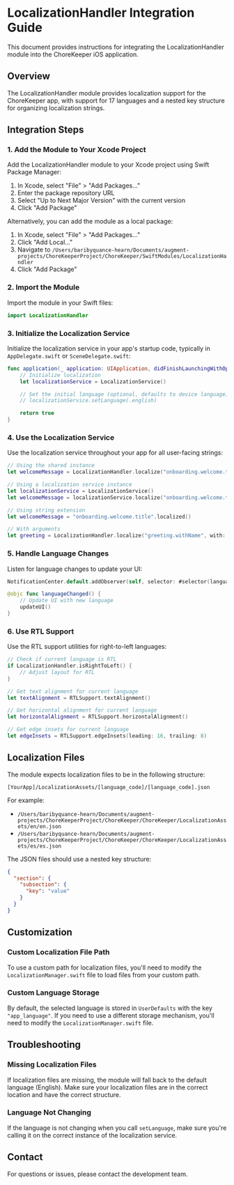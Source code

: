 # LocalizationHandler Integration Guide

This document provides instructions for integrating the LocalizationHandler module into the ChoreKeeper iOS application.

## Overview

The LocalizationHandler module provides localization support for the ChoreKeeper app, with support for 17 languages and a nested key structure for organizing localization strings.

## Integration Steps

### 1. Add the Module to Your Xcode Project

Add the LocalizationHandler module to your Xcode project using Swift Package Manager:

1. In Xcode, select "File" > "Add Packages..."
2. Enter the package repository URL
3. Select "Up to Next Major Version" with the current version
4. Click "Add Package"

Alternatively, you can add the module as a local package:

1. In Xcode, select "File" > "Add Packages..."
2. Click "Add Local..."
3. Navigate to `/Users/baribyquance-hearn/Documents/augment-projects/ChoreKeeperProject/ChoreKeeper/SwiftModules/LocalizationHandler`
4. Click "Add Package"

### 2. Import the Module

Import the module in your Swift files:

```swift
import LocalizationHandler
```

### 3. Initialize the Localization Service

Initialize the localization service in your app's startup code, typically in `AppDelegate.swift` or `SceneDelegate.swift`:

```swift
func application(_ application: UIApplication, didFinishLaunchingWithOptions launchOptions: [UIApplication.LaunchOptionsKey: Any]?) -> Bool {
    // Initialize localization
    let localizationService = LocalizationService()

    // Set the initial language (optional, defaults to device language)
    // localizationService.setLanguage(.english)

    return true
}
```

### 4. Use the Localization Service

Use the localization service throughout your app for all user-facing strings:

```swift
// Using the shared instance
let welcomeMessage = LocalizationHandler.localize("onboarding.welcome.title")

// Using a localization service instance
let localizationService = LocalizationService()
let welcomeMessage = localizationService.localize("onboarding.welcome.title")

// Using string extension
let welcomeMessage = "onboarding.welcome.title".localized()

// With arguments
let greeting = LocalizationHandler.localize("greeting.withName", with: "John")
```

### 5. Handle Language Changes

Listen for language changes to update your UI:

```swift
NotificationCenter.default.addObserver(self, selector: #selector(languageChanged), name: Notification.Name("LanguageChanged"), object: nil)

@objc func languageChanged() {
    // Update UI with new language
    updateUI()
}
```

### 6. Use RTL Support

Use the RTL support utilities for right-to-left languages:

```swift
// Check if current language is RTL
if LocalizationHandler.isRightToLeft() {
    // Adjust layout for RTL
}

// Get text alignment for current language
let textAlignment = RTLSupport.textAlignment()

// Get horizontal alignment for current language
let horizontalAlignment = RTLSupport.horizontalAlignment()

// Get edge insets for current language
let edgeInsets = RTLSupport.edgeInsets(leading: 16, trailing: 8)
```

## Localization Files

The module expects localization files to be in the following structure:

```
[YourApp]/LocalizationAssets/[language_code]/[language_code].json
```

For example:
- `/Users/baribyquance-hearn/Documents/augment-projects/ChoreKeeperProject/ChoreKeeper/ChoreKeeper/LocalizationAssets/en/en.json`
- `/Users/baribyquance-hearn/Documents/augment-projects/ChoreKeeperProject/ChoreKeeper/ChoreKeeper/LocalizationAssets/es/es.json`

The JSON files should use a nested key structure:

```json
{
  "section": {
    "subsection": {
      "key": "value"
    }
  }
}
```

## Customization

### Custom Localization File Path

To use a custom path for localization files, you'll need to modify the `LocalizationManager.swift` file to load files from your custom path.

### Custom Language Storage

By default, the selected language is stored in `UserDefaults` with the key `"app_language"`. If you need to use a different storage mechanism, you'll need to modify the `LocalizationManager.swift` file.

## Troubleshooting

### Missing Localization Files

If localization files are missing, the module will fall back to the default language (English). Make sure your localization files are in the correct location and have the correct structure.

### Language Not Changing

If the language is not changing when you call `setLanguage`, make sure you're calling it on the correct instance of the localization service.

## Contact

For questions or issues, please contact the development team.
